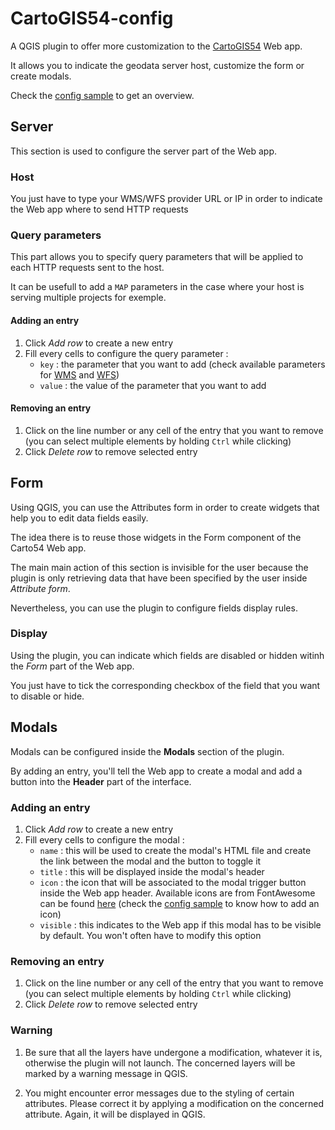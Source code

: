 # CartoGIS54-config

A QGIS plugin to offer more customization to the [CartoGIS54](https://github.com/infogeo54/CartoGIS54.git) Web app. 

It allows you to indicate the geodata server host, customize the form or create modals.

Check the [config sample](https://github.com/infogeo54/CartoGIS54-config/blob/master/sample/app.config.json) to get an overview.

## Server

This section is used to configure the server part of the Web app.

### Host

You just have to type your WMS/WFS provider URL or IP in order to indicate the Web app where to send HTTP requests

### Query parameters

This part allows you to specify query parameters that will be applied to each HTTP requests sent to the host.

It can be usefull to add a `MAP` parameters in the case where your host is serving multiple projects for exemple.

#### Adding an entry

1. Click *Add row* to create a new entry
2. Fill every cells to configure the query parameter :
    * `key` : the parameter that you want to add (check available parameters for [WMS](fr.wikipedia.org/wiki/Web_Map_Service#Liste_des_paramètres_disponibles) and [WFS](https://fr.wikipedia.org/wiki/Web_Feature_Service))
    * `value` : the value of the parameter that you want to add

#### Removing an entry

1. Click on the line number or any cell of the entry that you want to remove (you can select multiple elements by holding `Ctrl` while clicking)
2. Click *Delete row* to remove selected entry

## Form

Using QGIS, you can use the Attributes form in order to create widgets that help you to edit data fields easily.

The idea there is to reuse those widgets in the Form component of the Carto54 Web app.

The main main action of this section is invisible for the user because the plugin is only retrieving data that have been specified by the user inside *Attribute form*.

Nevertheless, you can use the plugin to configure fields display rules.

### Display

Using the plugin, you can indicate which fields are disabled or hidden witinh the *Form* part of the Web app.

You just have to tick the corresponding checkbox of the field that you want to disable or hide.

## Modals

Modals can be configured inside the **Modals** section of the plugin.

By adding an entry, you'll tell the Web app to create a modal and add a button into the **Header** part of the interface.

### Adding an entry

1. Click *Add row* to create a new entry
2. Fill every cells to configure the modal :
    * `name` : this will be used to create the modal's HTML file and create the link between the modal and the button to toggle it
    * `title` : this will be displayed inside the modal's header
    * `icon` : the icon that will be associated to the modal trigger button inside the Web app header. Available icons are from FontAwesome can be found [here](https://fontawesome.com/icons?d=gallery) (check the [config sample](https://github.com/infogeo54/CartoGIS54-config/blob/master/sample/app.config.json) to know how to add an icon)
    * `visible` : this indicates to the Web app if this modal has to be visible by default. You won't often have to modify this option
    
### Removing an entry

1. Click on the line number or any cell of the entry that you want to remove (you can select multiple elements by holding `Ctrl` while clicking)
2. Click *Delete row* to remove selected entry

### Warning

1. Be sure that all the layers have undergone a modification, whatever it is, otherwise the plugin will not launch. The concerned layers will be marked by a warning message in QGIS.

2. You might encounter error messages due to the styling of certain attributes. Please correct it by applying a modification on the concerned attribute. Again, it will be displayed in QGIS.
